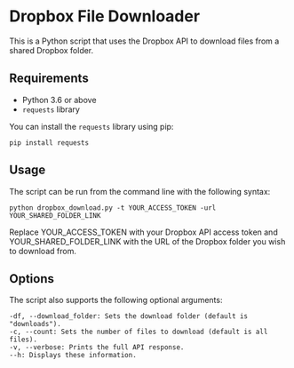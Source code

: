 # Dropbox File Downloader

This is a Python script that uses the Dropbox API to download files from a shared Dropbox folder.

## Requirements

- Python 3.6 or above
- `requests` library

You can install the `requests` library using pip:

```
pip install requests
```
## Usage
The script can be run from the command line with the following syntax:

```
python dropbox_download.py -t YOUR_ACCESS_TOKEN -url YOUR_SHARED_FOLDER_LINK
```
Replace YOUR_ACCESS_TOKEN with your Dropbox API access token and YOUR_SHARED_FOLDER_LINK with the URL of the Dropbox folder you wish to download from.

## Options
The script also supports the following optional arguments:
```
-df, --download_folder: Sets the download folder (default is "downloads").
-c, --count: Sets the number of files to download (default is all files).
-v, --verbose: Prints the full API response.
--h: Displays these information.
```
